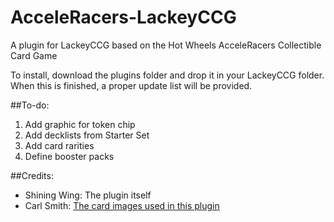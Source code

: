 # AcceleRacers-LackeyCCG
A plugin for LackeyCCG based on the Hot Wheels AcceleRacers Collectible Card Game

To install, download the plugins folder and drop it in your LackeyCCG folder. When this is finished, a proper update list will be provided.

##To-do:  
1. Add graphic for token chip  
2. Add decklists from Starter Set  
3. Add card rarities
4. Define booster packs

##Credits:  
* Shining Wing: The plugin itself  
* Carl Smith: [The card images used in this plugin](http://s188.photobucket.com/user/Cwaterboy/library/Acceleracers%20Card%20Game)